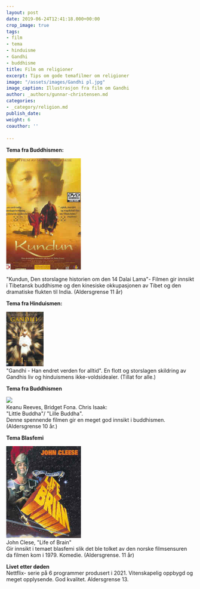 ```yaml
---
layout: post
date: 2019-06-24T12:41:18.000+00:00
crop_image: true
tags:
- film
- tema
- hinduisme
- Gandhi
- buddhisme
title: Film om religioner
excerpt: Tips om gode temafilmer om religioner
image: "/assets/images/Gandhi pl.jpg"
image_caption: Illustrasjon fra film om Gandhi
author: _authors/gunnar-christensen.md
categories:
- _category/religion.md
publish_date: 
weight: 6
coauthor: ''

---
```

**Tema fra Buddhismen:**

![](/assets/images/dvd.dalailama.jpg)

"Kundun, Den storslagne historien om den 14 Dalai Lama"- Filmen gir innsikt i Tibetansk buddhisme og den kinesiske okkupasjonen av Tibet og den dramatiske flukten til India. (Aldersgrense 11 år)

**Tema fra Hinduismen:**

![](/assets/images/gandhi.jpg)  
"Gandhi - Han endret verden for alltid". En flott og storslagen skildring av Gandhis liv og hinduismens ikke-voldsidealer. (Tillat for alle.)

**Tema fra Buddhismen**

![](/assets/images/libuddh.jpg)  
Keanu Reeves, Bridget Fona. Chris Isaak:  
"Little Buddha"/ "Lille Buddha".  
Denne spennende filmen gir en meget god innsikt i buddhismen.  (Aldersgrense 10 år.)

**Tema Blasfemi**

![](/assets/images/life.jpg)  
John Clese, "Life of Brain"  
Gir innsikt i temaet blasfemi slik det ble tolket av den norske filmsensuren da filmen kom i 1979. Komedie. (Aldersgrense. 11 år)

**Livet etter døden**  
Nettflix- serie på 6 programmer produsert i 2021. Vitenskapelig oppbygd og meget opplysende. God kvalitet.  Aldersgrense 13.